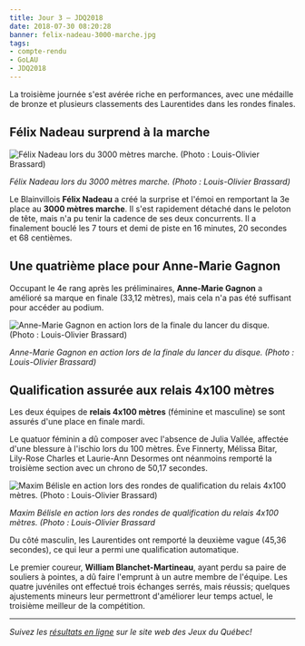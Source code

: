 ```yaml
---
title: Jour 3 – JDQ2018
date: 2018-07-30 08:20:28
banner: felix-nadeau-3000-marche.jpg
tags:
- compte-rendu
- GoLAU
- JDQ2018
---
```


La troisième journée s'est avérée riche en performances, avec une médaille de bronze et plusieurs classements des Laurentides dans les rondes finales.

## Félix Nadeau surprend à la marche

![Félix Nadeau lors du 3000 mètres marche. (Photo : Louis-Olivier Brassard)](felix-nadeau-3000-marche.jpg)

_Félix Nadeau lors du 3000 mètres marche. (Photo : Louis-Olivier Brassard)_

Le Blainvillois **Félix Nadeau** a créé la surprise et l'émoi en remportant la 3e place au **3000 mètres marche**. Il s'est rapidement détaché dans le peloton de tête, mais n'a pu tenir la cadence de ses deux concurrents. Il a finalement bouclé les 7 tours et demi de piste en 16 minutes, 20 secondes et 68 centièmes.

## Une quatrième place pour Anne-Marie Gagnon

Occupant le 4e rang après les préliminaires, **Anne-Marie Gagnon** a amélioré sa marque en finale (33,12 mètres), mais cela n'a pas été suffisant pour accéder au podium.

![Anne-Marie Gagnon en action lors de la finale du lancer du disque. (Photo : Louis-Olivier Brassard)](anne-marie-gagnon-disque.jpg)

_Anne-Marie Gagnon en action lors de la finale du lancer du disque. (Photo : Louis-Olivier Brassard)_

## Qualification assurée aux relais 4x100 mètres

Les deux équipes de **relais 4x100 mètres** (féminine et masculine) se sont assurés d'une place en finale mardi.

Le quatuor féminin a dû composer avec l'absence de Julia Vallée, affectée d'une blessure à l'ischio lors du 100 mètres. Ève Finnerty, Mélissa Bitar, Lily-Rose Charles et Laurie-Ann Desormes ont néanmoins remporté la troisième section avec un chrono de 50,17 secondes.

![Maxim Bélisle en action lors des rondes de qualification du relais 4x100 mètres. (Photo : Louis-Olivier Brassard)](maxim-belisle-relais.jpg)

_Maxim Bélisle en action lors des rondes de qualification du relais 4x100 mètres. (Photo : Louis-Olivier Brassard_

Du côté masculin, les Laurentides ont remporté la deuxième vague (45,36 secondes), ce qui leur a permi une qualification automatique.

Le premier coureur, **William Blanchet-Martineau**, ayant perdu sa paire de souliers à pointes, a dû faire l'emprunt à un autre membre de l'équipe. Les quatre juvéniles ont effectué trois échanges serrés, mais réussis; quelques ajustements mineurs leur permettront d'améliorer leur temps actuel, le troisième meilleur de la compétition.

---

_Suivez les [résultats en ligne](http://resultats.jeuxduquebec.com/fr/compilation/sport.html?sport=224) sur le site web des Jeux du Québec!_
